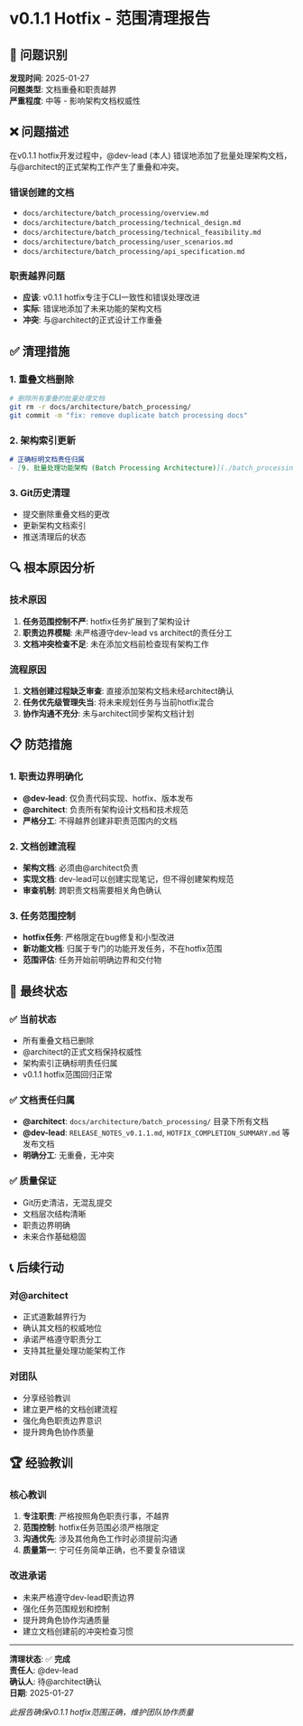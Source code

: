 # v0.1.1 Hotfix - 范围清理报告

## 🎯 问题识别

**发现时间**: 2025-01-27  
**问题类型**: 文档重叠和职责越界  
**严重程度**: 中等 - 影响架构文档权威性

## ❌ 问题描述

在v0.1.1 hotfix开发过程中，@dev-lead (本人) 错误地添加了批量处理架构文档，与@architect的正式架构工作产生了重叠和冲突。

### 错误创建的文档
- `docs/architecture/batch_processing/overview.md`
- `docs/architecture/batch_processing/technical_design.md` 
- `docs/architecture/batch_processing/technical_feasibility.md`
- `docs/architecture/batch_processing/user_scenarios.md`
- `docs/architecture/batch_processing/api_specification.md`

### 职责越界问题
- **应该**: v0.1.1 hotfix专注于CLI一致性和错误处理改进
- **实际**: 错误地添加了未来功能的架构文档
- **冲突**: 与@architect的正式设计工作重叠

## ✅ 清理措施

### 1. 重叠文档删除
```bash
# 删除所有重叠的批量处理文档
git rm -r docs/architecture/batch_processing/
git commit -m "fix: remove duplicate batch processing docs"
```

### 2. 架构索引更新
```markdown
# 正确标明文档责任归属
- [9. 批量处理功能架构 (Batch Processing Architecture)](./batch_processing/README.md) *由@architect设计*
```

### 3. Git历史清理
- 提交删除重叠文档的更改
- 更新架构文档索引
- 推送清理后的状态

## 🔍 根本原因分析

### 技术原因
1. **任务范围控制不严**: hotfix任务扩展到了架构设计
2. **职责边界模糊**: 未严格遵守dev-lead vs architect的责任分工
3. **文档冲突检查不足**: 未在添加文档前检查现有架构工作

### 流程原因
1. **文档创建过程缺乏审查**: 直接添加架构文档未经architect确认
2. **任务优先级管理失当**: 将未来规划任务与当前hotfix混合
3. **协作沟通不充分**: 未与architect同步架构文档计划

## 📋 防范措施

### 1. 职责边界明确化
- **@dev-lead**: 仅负责代码实现、hotfix、版本发布
- **@architect**: 负责所有架构设计文档和技术规范
- **严格分工**: 不得越界创建非职责范围内的文档

### 2. 文档创建流程
- **架构文档**: 必须由@architect负责
- **实现文档**: dev-lead可以创建实现笔记，但不得创建架构规范
- **审查机制**: 跨职责文档需要相关角色确认

### 3. 任务范围控制
- **hotfix任务**: 严格限定在bug修复和小型改进
- **新功能文档**: 归属于专门的功能开发任务，不在hotfix范围
- **范围评估**: 任务开始前明确边界和交付物

## 🎯 最终状态

### ✅ 当前状态
- 所有重叠文档已删除
- @architect的正式文档保持权威性
- 架构索引正确标明责任归属
- v0.1.1 hotfix范围回归正常

### ✅ 文档责任归属
- **@architect**: `docs/architecture/batch_processing/` 目录下所有文档
- **@dev-lead**: `RELEASE_NOTES_v0.1.1.md`, `HOTFIX_COMPLETION_SUMMARY.md` 等发布文档
- **明确分工**: 无重叠，无冲突

### ✅ 质量保证
- Git历史清洁，无混乱提交
- 文档层次结构清晰
- 职责边界明确
- 未来合作基础稳固

## 📞 后续行动

### 对@architect
- 正式道歉越界行为
- 确认其文档的权威地位
- 承诺严格遵守职责分工
- 支持其批量处理功能架构工作

### 对团队
- 分享经验教训
- 建立更严格的文档创建流程
- 强化角色职责边界意识
- 提升跨角色协作质量

## 🏆 经验教训

### 核心教训
1. **专注职责**: 严格按照角色职责行事，不越界
2. **范围控制**: hotfix任务范围必须严格限定
3. **沟通优先**: 涉及其他角色工作时必须提前沟通
4. **质量第一**: 宁可任务简单正确，也不要复杂错误

### 改进承诺
- 未来严格遵守dev-lead职责边界
- 强化任务范围规划和控制
- 提升跨角色协作沟通质量
- 建立文档创建前的冲突检查习惯

---

**清理状态**: ✅ **完成**  
**责任人**: @dev-lead  
**确认人**: 待@architect确认  
**日期**: 2025-01-27

*此报告确保v0.1.1 hotfix范围正确，维护团队协作质量*
